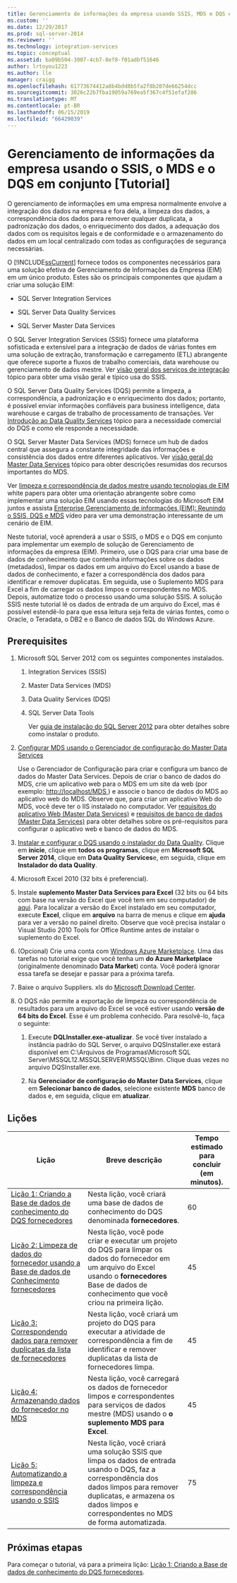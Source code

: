```yaml
---
title: Gerenciamento de informações da empresa usando SSIS, MDS e DQS em conjunto [Tutorial] | Microsoft Docs
ms.custom: ''
ms.date: 12/29/2017
ms.prod: sql-server-2014
ms.reviewer: ''
ms.technology: integration-services
ms.topic: conceptual
ms.assetid: ba09b504-3007-4cb7-8ef8-f01adbf51646
author: lrtoyou1223
ms.author: lle
manager: craigg
ms.openlocfilehash: 61773674412a8b4bdd8b5fa2f8b207de66254dcc
ms.sourcegitcommit: 3026c22b7fba19059a769ea5f367c4f51efaf286
ms.translationtype: MT
ms.contentlocale: pt-BR
ms.lasthandoff: 06/15/2019
ms.locfileid: "66429039"
---
```

# <a name="enterprise-information-management-using-ssis-mds-and-dqs-together-tutorial"></a>Gerenciamento de informações da empresa usando o SSIS, o MDS e o DQS em conjunto [Tutorial]
  O gerenciamento de informações em uma empresa normalmente envolve a integração dos dados na empresa e fora dela, a limpeza dos dados, a correspondência dos dados para remover qualquer duplicata, a padronização dos dados, o enriquecimento dos dados, a adequação dos dados com os requisitos legais e de conformidade e o armazenamento do dados em um local centralizado com todas as configurações de segurança necessárias.  
  
 O [!INCLUDE[ssCurrent](../includes/sscurrent-md.md)] fornece todos os componentes necessários para uma solução efetiva de Gerenciamento de Informações da Empresa (EIM) em um único produto. Estes são os principais componentes que ajudam a criar uma solução EIM:  
  
-   SQL Server Integration Services  
  
-   SQL Server Data Quality Services  
  
-   SQL Server Master Data Services  
  
 O SQL Server Integration Services (SSIS) fornece uma plataforma sofisticada e extensível para a integração de dados de várias fontes em uma solução de extração, transformação e carregamento (ETL) abrangente que oferece suporte a fluxos de trabalho comerciais, data warehouse ou gerenciamento de dados mestre. Ver [visão geral dos serviços de integração](https://msdn.microsoft.com/library/ms141263\(SQL.105\).aspx) tópico para obter uma visão geral e típico usa do SSIS.  
  
 O SQL Server Data Quality Services (DQS) permite a limpeza, a correspondência, a padronização e o enriquecimento dos dados; portanto, é possível enviar informações confiáveis para business intelligence, data warehouse e cargas de trabalho de processamento de transações. Ver [Introdução ao Data Quality Services](https://msdn.microsoft.com/library/ff877917.aspx) tópico para a necessidade comercial do DQS e como ele responde a necessidade.  
  
 O SQL Server Master Data Services (MDS) fornece um hub de dados central que assegura a constante integridade das informações e consistência dos dados entre diferentes aplicativos. Ver [visão geral do Master Data Services](../master-data-services/master-data-services-overview-mds.md) tópico para obter descrições resumidas dos recursos importantes do MDS.  
  
 Ver [limpeza e correspondência de dados mestre usando tecnologias de EIM](https://msdn.microsoft.com/library/hh403491.aspx) white papers para obter uma orientação abrangente sobre como implementar uma solução EIM usando essas tecnologias do Microsoft EIM juntos e assista [Enterprise Gerenciamento de informações (EIM): Reunindo o SSIS, DQS e MDS](https://go.microsoft.com/fwlink/?LinkId=258672) vídeo para ver uma demonstração interessante de um cenário de EIM.  
  
 Neste tutorial, você aprenderá a usar o SSIS, o MDS e o DQS em conjunto para implementar um exemplo de solução de Gerenciamento de informações da empresa (EIM). Primeiro, use o DQS para criar uma base de dados de conhecimento que contenha informações sobre os dados (metadados), limpar os dados em um arquivo do Excel usando a base de dados de conhecimento, e fazer a correspondência dos dados para identificar e remover duplicatas. Em seguida, use o Suplemento MDS para Excel a fim de carregar os dados limpos e correspondentes no MDS. Depois, automatize todo o processo usando uma solução SSIS. A solução SSIS neste tutorial lê os dados de entrada de um arquivo do Excel, mas é possível estendê-lo para que essa leitura seja feita de várias fontes, como o Oracle, o Teradata, o DB2 e o Banco de dados SQL do Windows Azure.  
  
## <a name="prerequisites"></a>Prerequisites  
  
1.  Microsoft SQL Server 2012 com os seguintes componentes instalados.  
  
    1.  Integration Services (SSIS)  
  
    2.  Master Data Services (MDS)  
  
    3.  Data Quality Services (DQS)  
  
    4.  SQL Server Data Tools  
  
         Ver [guia de instalação do SQL Server 2012](../database-engine/install-windows/installation-for-sql-server.md) para obter detalhes sobre como instalar o produto.  
  
2.  [Configurar MDS usando o Gerenciador de configuração do Master Data Services](https://msdn.microsoft.com/library/ee633884.aspx)  
  
     Use o Gerenciador de Configuração para criar e configura um banco de dados do Master Data Services. Depois de criar o banco de dados do MDS, crie um aplicativo web para o MDS em um site da web (por exemplo: [ http://localhost/MDS ](http://localhost/MDS)) e associe o banco de dados do MDS ao aplicativo web do MDS. Observe que, para criar um aplicativo Web do MDS, você deve ter o IIS instalado no computador. Ver [requisitos do aplicativo Web (Master Data Services)](https://msdn.microsoft.com/library/ee633744.aspx) e [requisitos de banco de dados (Master Data Services)](https://msdn.microsoft.com/library/ee633767.aspx) para obter detalhes sobre os pré-requisitos para configurar o aplicativo web e banco de dados do MDS.  
  
3.  [Instalar e configurar o DQS usando o instalador do Data Quality](https://msdn.microsoft.com/library/hh231682.aspx). Clique em **inicie**, clique em **todos os programas**, clique em **Microsoft SQL Server 2014**, clique em **Data Quality Services**e, em seguida, clique em **Instalador do data Quality**.  
  
4.  Microsoft Excel 2010 (32 bits é preferencial).  
  
5.  Instale **suplemento Master Data Services para Excel** (32 bits ou 64 bits com base na versão do Excel que você tem em seu computador) de [aqui](https://www.microsoft.com/download/details.aspx?id=29064). Para localizar a versão do Excel instalado em seu computador, execute **Excel**, clique em **arquivo** na barra de menus e clique em **ajuda** para ver a versão no painel direito. Observe que você precisa instalar o Visual Studio 2010 Tools for Office Runtime antes de instalar o suplemento do Excel.  
  
6.  (Opcional) Crie uma conta com [Windows Azure Marketplace](https://azuremarketplace.microsoft.com/marketplace/). Uma das tarefas no tutorial exige que você tenha um **do Azure Marketplace** (originalmente denominado **Data Market**) conta. Você poderá ignorar essa tarefa se desejar e passar para a próxima tarefa.  
  
7.  Baixe o arquivo Suppliers. xls do [Microsoft Download Center](https://www.microsoft.com/download/details.aspx?id=50426).  
  
8.  O DQS não permite a exportação de limpeza ou correspondência de resultados para um arquivo do Excel se você estiver usando **versão de 64 bits do Excel**. Esse é um problema conhecido. Para resolvê-lo, faça o seguinte:  
  
    1.  Execute **DQLInstaller.exe-atualizar**. Se você tiver instalado a instância padrão do SQL Server, o arquivo DQSInstaller.exe estará disponível em C:\Arquivos de Programas\Microsoft SQL Server\MSSQL12.MSSQLSERVER\MSSQL\Binn. Clique duas vezes no arquivo DQSInstaller.exe.  
  
    2.  Na **Gerenciador de configuração do Master Data Services**, clique em **Selecionar banco de dados**, selecione existente **MDS** banco de dados e, em seguida, clique em **atualizar**.  
  
## <a name="lessons"></a>Lições  
  
|Lição|Breve descrição|Tempo estimado para concluir (em minutos).|  
|------------|-----------------------|------------------------------------------------|  
|[Lição 1: Criando a Base de dados de conhecimento do DQS fornecedores](../../2014/tutorials/lesson-1-creating-the-suppliers-dqs-knowledge-base.md)|Nesta lição, você criará uma base de dados de conhecimento do DQS denominada **fornecedores**.|60|  
|[Lição 2: Limpeza de dados do fornecedor usando a Base de dados de Conhecimento fornecedores](../../2014/tutorials/lesson-2-cleansing-supplier-data-using-the-suppliers-knowledge-base.md)|Nesta lição, você pode criar e executar um projeto do DQS para limpar os dados do fornecedor em um arquivo do Excel usando o **fornecedores** Base de dados de conhecimento que você criou na primeira lição.|45|  
|[Lição 3: Correspondendo dados para remover duplicatas da lista de fornecedores](../../2014/tutorials/lesson-3-matching-data-to-remove-duplicates-from-supplier-list.md)|Nesta lição, você criará um projeto do DQS para executar a atividade de correspondência a fim de identificar e remover duplicatas da lista de fornecedores limpa.|45|  
|[Lição 4: Armazenando dados do fornecedor no MDS](../../2014/tutorials/lesson-4-storing-supplier-data-in-mds.md)|Nesta lição, você carregará os dados de fornecedor limpos e correspondentes para serviços de dados mestre (MDS) usando o **o suplemento MDS para Excel**.|45|  
|[Lição 5: Automatizando a limpeza e correspondência usando o SSIS](../../2014/tutorials/lesson-5-automating-the-cleansing-and-matching-using-ssis.md)|Nesta lição, você criará uma solução SSIS que limpa os dados de entrada usando o DQS, faz a correspondência dos dados limpos para remover duplicatas, e armazena os dados limpos e correspondentes no MDS de forma automatizada.|75|  
  
## <a name="next-steps"></a>Próximas etapas  
 Para começar o tutorial, vá para a primeira lição: [Lição 1: Criando a Base de dados de conhecimento do DQS fornecedores](../../2014/tutorials/lesson-1-creating-the-suppliers-dqs-knowledge-base.md).  
  
  
